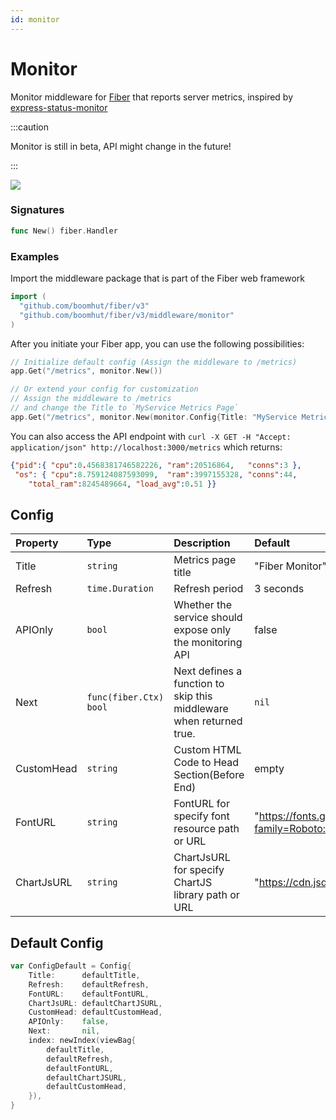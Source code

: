 ```yaml
---
id: monitor
---
```


# Monitor

Monitor middleware for [Fiber](https://github.com/gofiber/fiber) that reports server metrics, inspired by [express-status-monitor](https://github.com/RafalWilinski/express-status-monitor)

:::caution

Monitor is still in beta, API might change in the future!

:::

![](https://i.imgur.com/nHAtBpJ.gif)

### Signatures
```go
func New() fiber.Handler
```

### Examples
Import the middleware package that is part of the Fiber web framework

```go
import (
  "github.com/boomhut/fiber/v3"
  "github.com/boomhut/fiber/v3/middleware/monitor"
)
```

After you initiate your Fiber app, you can use the following possibilities:
```go
// Initialize default config (Assign the middleware to /metrics)
app.Get("/metrics", monitor.New())

// Or extend your config for customization
// Assign the middleware to /metrics
// and change the Title to `MyService Metrics Page`
app.Get("/metrics", monitor.New(monitor.Config{Title: "MyService Metrics Page"}))
```
You can also access the API endpoint with
`curl -X GET -H "Accept: application/json" http://localhost:3000/metrics` which returns:
```json
{"pid":{ "cpu":0.4568381746582226, "ram":20516864,   "conns":3 },
 "os": { "cpu":8.759124087593099,  "ram":3997155328, "conns":44,
    "total_ram":8245489664, "load_avg":0.51 }}
```

## Config

| Property   | Type                    | Description                                                         | Default                                                                     |
|:-----------|:------------------------|:--------------------------------------------------------------------|:----------------------------------------------------------------------------|
| Title      | `string`                | Metrics page title                                                  | "Fiber Monitor"                                                             |
| Refresh    | `time.Duration`         | Refresh period                                                      | 3 seconds                                                                   |
| APIOnly    | `bool`                  | Whether the service should expose only the monitoring API           | false                                                                       |
| Next       | `func(fiber.Ctx) bool` | Next defines a function to skip this middleware when returned true. | `nil`                                                                       |
| CustomHead | `string`                | Custom HTML Code to Head Section(Before End)                        | empty                                                                       |
| FontURL    | `string`                | FontURL for specify font resource path or URL                       | "https://fonts.googleapis.com/css2?family=Roboto:wght@400;900&display=swap" |
| ChartJsURL | `string`                | ChartJsURL for specify ChartJS library path or URL                  | "https://cdn.jsdelivr.net/npm/chart.js@2.9/dist/Chart.bundle.min.js"        |

## Default Config

```go
var ConfigDefault = Config{
	Title:      defaultTitle,
	Refresh:    defaultRefresh,
	FontURL:    defaultFontURL,
	ChartJsURL: defaultChartJSURL,
	CustomHead: defaultCustomHead,
	APIOnly:    false,
	Next:       nil,
	index: newIndex(viewBag{
		defaultTitle,
		defaultRefresh,
		defaultFontURL,
		defaultChartJSURL,
		defaultCustomHead,
	}),
}
```
